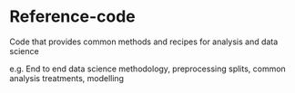 # Reference-code
Code that provides common methods and recipes for analysis and data science

e.g. End to end data science methodology, preprocessing splits, common analysis treatments, modelling 
